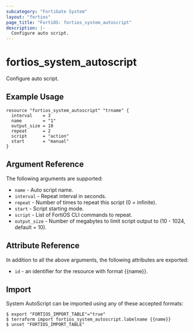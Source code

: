 ```yaml
---
subcategory: "FortiGate System"
layout: "fortios"
page_title: "FortiOS: fortios_system_autoscript"
description: |-
  Configure auto script.
---
```


# fortios_system_autoscript
Configure auto script.

## Example Usage

```hcl
resource "fortios_system_autoscript" "trname" {
  interval    = 3
  name        = "1"
  output_size = 10
  repeat      = 2
  script      = "action"
  start       = "manual"
}
```

## Argument Reference

The following arguments are supported:

* `name` - Auto script name.
* `interval` - Repeat interval in seconds.
* `repeat` - Number of times to repeat this script (0 = infinite).
* `start` - Script starting mode.
* `script` - List of FortiOS CLI commands to repeat.
* `output_size` - Number of megabytes to limit script output to (10 - 1024, default = 10).


## Attribute Reference

In addition to all the above arguments, the following attributes are exported:
* `id` - an identifier for the resource with format {{name}}.

## Import

System AutoScript can be imported using any of these accepted formats:
```
$ export "FORTIOS_IMPORT_TABLE"="true"
$ terraform import fortios_system_autoscript.labelname {{name}}
$ unset "FORTIOS_IMPORT_TABLE"
```
